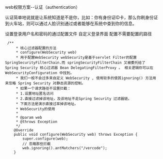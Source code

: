 web权限方案--认证（authentication）

认证简单地说就是让系统知道是不是你，比如：你有身份证ID卡，那么你刷身份证到火车站，则可以通过人脸识别通过或者能够在系统中查到你的信息。

设置登录用户名和密码的通过配置文件
自定义登录界面
配置不需要配置的路径

     /**
         * 核心过滤器配置的方法
         * configure(WebSecurity web)
         * 用于配置WebSecurity webSecurity是基于servlet Filter的配置SpringSecurityFilterChain.而 springSecurityFilterChain 又被委托给了 Spring Security 核心过滤器 Bean DelegatingFilterProxy 。 相关逻辑你可以在 WebSecurityConfiguration 中找到。
         * 我们一般不会过多来自定义 WebSecurity , 使用较多的使其ignoring() 方法用来忽略 Spring Security 对静态资源的控制。
         * 如果一个请求路径不设置拦截：
         * 1.设置地址匿名访问
         * 2.直接过滤掉该地址，及该地址不走Spring Security 过滤器链。
         * 下面方法是演示直接过率掉该地址。
         * WebSecurity的使用
         *
         * @param web
         * @throws Exception
         */
        @Override
        public void configure(WebSecurity web) throws Exception {
            super.configure(web);
            // 忽略那些拦截
            web.ignoring().antMatchers("/vercode");
        }
